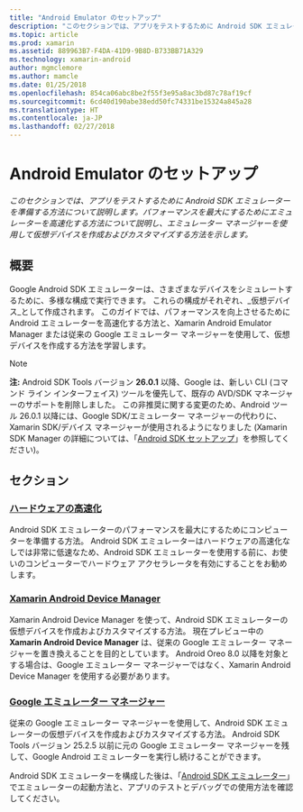 ```yaml
---
title: "Android Emulator のセットアップ"
description: "このセクションでは、アプリをテストするために Android SDK エミュレーターを準備する方法について説明します。 パフォーマンスを最大にするためにエミュレーターを高速化する方法について説明し、エミュレーター マネージャーを使用して仮想デバイスを作成およびカスタマイズする方法を示します。"
ms.topic: article
ms.prod: xamarin
ms.assetid: 889963B7-F4DA-41D9-9B8D-B733BB71A329
ms.technology: xamarin-android
author: mgmclemore
ms.author: mamcle
ms.date: 01/25/2018
ms.openlocfilehash: 854ca06abc8be2f55f3e95a8ac3bd87c78af19cf
ms.sourcegitcommit: 6cd40d190abe38edd50fc74331be15324a845a28
ms.translationtype: HT
ms.contentlocale: ja-JP
ms.lasthandoff: 02/27/2018
---
```

# <a name="android-emulator-setup"></a>Android Emulator のセットアップ

_このセクションでは、アプリをテストするために Android SDK エミュレーターを準備する方法について説明します。パフォーマンスを最大にするためにエミュレーターを高速化する方法について説明し、エミュレーター マネージャーを使用して仮想デバイスを作成およびカスタマイズする方法を示します。_


## <a name="overview"></a>概要

Google Android SDK エミュレーターは、さまざまなデバイスをシミュレートするために、多様な構成で実行できます。 これらの構成がそれぞれ、_仮想デバイス_として作成されます。 このガイドでは、パフォーマンスを向上させるために Android エミュレーターを高速化する方法と、Xamarin Android Emulator Manager または従来の Google エミュレーター マネージャーを使用して、仮想デバイスを作成する方法を学習します。


> [!NOTE]
> **注:** Android SDK Tools バージョン **26.0.1** 以降、Google は、新しい CLI (コマンド ライン インターフェイス) ツールを優先して、既存の AVD/SDK マネージャーのサポートを削除しました。 この非推奨に関する変更のため、Android ツール 26.0.1 以降には、Google SDK/エミュレーター マネージャーの代わりに、Xamarin SDK/デバイス マネージャーが使用されるようになりました  (Xamarin SDK Manager の詳細については、「[Android SDK セットアップ](~/android/get-started/installation/android-sdk.md)」を参照してください)。


## <a name="sections"></a>セクション

### <a name="hardware-accelerationandroidget-startedinstallationandroid-emulatorhardware-accelerationmd"></a>[ハードウェアの高速化](~/android/get-started/installation/android-emulator/hardware-acceleration.md)

Android SDK エミュレーターのパフォーマンスを最大にするためにコンピューターを準備する方法。 Android SDK エミュレーターはハードウェアの高速化なしでは非常に低速なため、Android SDK エミュレーターを使用する前に、お使いのコンピューターでハードウェア アクセラレータを有効にすることをお勧めします。

### <a name="xamarin-android-device-managerandroidget-startedinstallationandroid-emulatorxamarin-device-managermd"></a>[Xamarin Android Device Manager](~/android/get-started/installation/android-emulator/xamarin-device-manager.md)

Xamarin Android Device Manager を使って、Android SDK エミュレーターの仮想デバイスを作成およびカスタマイズする方法。 現在プレビュー中の **Xamarin Android Device Manager** は、従来の Google エミュレーター マネージャーを置き換えることを目的としています。 Android Oreo 8.0 以降を対象とする場合は、Google エミュレーター マネージャーではなく、Xamarin Android Device Manager を使用する必要があります。

### <a name="google-emulator-managerandroidget-startedinstallationandroid-emulatorgoogle-emulator-managermd"></a>[Google エミュレーター マネージャー](~/android/get-started/installation/android-emulator/google-emulator-manager.md)

従来の Google エミュレーター マネージャーを使用して、Android SDK エミュレーターの仮想デバイスを作成およびカスタマイズする方法。 Android SDK Tools バージョン 25.2.5 以前に元の Google エミュレーター マネージャーを残して、Google Android エミュレーターを実行し続けることができます。

Android SDK エミュレーターを構成した後は、「[Android SDK エミュレーター](~/android/deploy-test/debugging/android-sdk-emulator/index.md)」でエミュレーターの起動方法と、アプリのテストとデバッグでの使用方法を確認してください。
